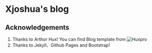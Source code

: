 
# Xjoshua's blog 

## Acknowledgements

1. Thanks to Arthor Hux! You can find Blog template from ![Huxpro](https://github.com/Huxpro/huxpro.github.io)
2. Thanks to Jekyll、Github Pages and Bootstrap!